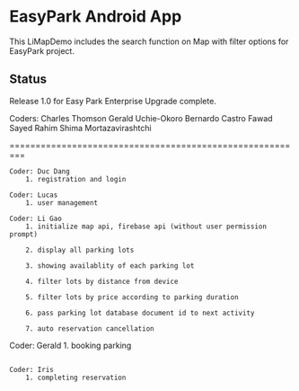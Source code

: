 # EasyPark Android App

This LiMapDemo includes the search function on Map with filter options for EasyPark project.


## Status

Release 1.0 for Easy Park Enterprise Upgrade complete.

Coders:
Charles Thomson
Gerald Uchie-Okoro
Bernardo Castro
Fawad Sayed Rahim
Shima Mortazavirashtchi

=========================================================
```
Coder: Duc Dang
    1. registration and login
```


```
Coder: Lucas
    1. user management
```


```
Coder: Li Gao
    1. initialize map api, firebase api (without user permission prompt)

    2. display all parking lots

    3. showing availablity of each parking lot

    4. filter lots by distance from device

    5. filter lots by price according to parking duration

    6. pass parking lot database document id to next activity

    7. auto reservation cancellation
```

Coder: Gerald
    1. booking parking
```

Coder: Iris
    1. completing reservation

